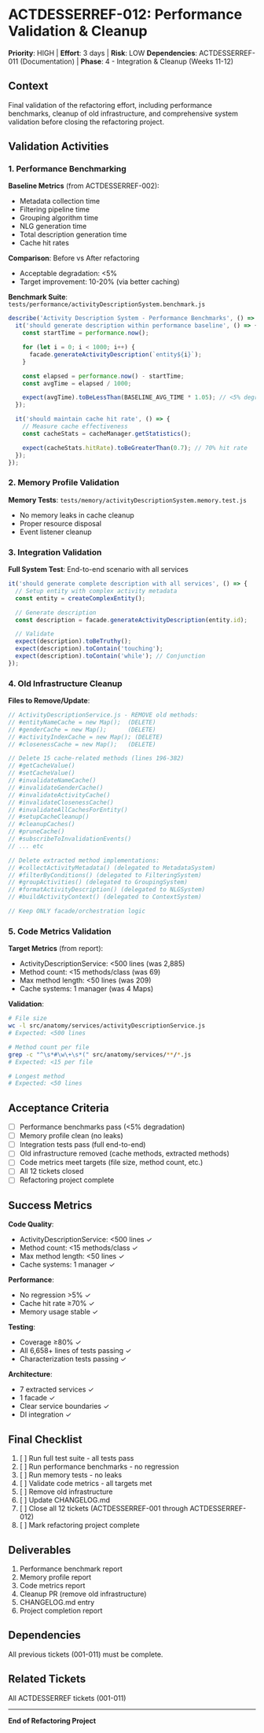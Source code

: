 # ACTDESSERREF-012: Performance Validation & Cleanup

**Priority**: HIGH | **Effort**: 3 days | **Risk**: LOW
**Dependencies**: ACTDESSERREF-011 (Documentation) | **Phase**: 4 - Integration & Cleanup (Weeks 11-12)

## Context

Final validation of the refactoring effort, including performance benchmarks, cleanup of old infrastructure, and comprehensive system validation before closing the refactoring project.

## Validation Activities

### 1. Performance Benchmarking

**Baseline Metrics** (from ACTDESSERREF-002):
- Metadata collection time
- Filtering pipeline time
- Grouping algorithm time
- NLG generation time
- Total description generation time
- Cache hit rates

**Comparison**: Before vs After refactoring
- Acceptable degradation: <5%
- Target improvement: 10-20% (via better caching)

**Benchmark Suite**: `tests/performance/activityDescriptionSystem.benchmark.js`

```javascript
describe('Activity Description System - Performance Benchmarks', () => {
  it('should generate description within performance baseline', () => {
    const startTime = performance.now();

    for (let i = 0; i < 1000; i++) {
      facade.generateActivityDescription(`entity${i}`);
    }

    const elapsed = performance.now() - startTime;
    const avgTime = elapsed / 1000;

    expect(avgTime).toBeLessThan(BASELINE_AVG_TIME * 1.05); // <5% degradation
  });

  it('should maintain cache hit rate', () => {
    // Measure cache effectiveness
    const cacheStats = cacheManager.getStatistics();

    expect(cacheStats.hitRate).toBeGreaterThan(0.7); // 70% hit rate
  });
});
```

### 2. Memory Profile Validation

**Memory Tests**: `tests/memory/activityDescriptionSystem.memory.test.js`

- No memory leaks in cache cleanup
- Proper resource disposal
- Event listener cleanup

### 3. Integration Validation

**Full System Test**: End-to-end scenario with all services

```javascript
it('should generate complete description with all services', () => {
  // Setup entity with complex activity metadata
  const entity = createComplexEntity();

  // Generate description
  const description = facade.generateActivityDescription(entity.id);

  // Validate
  expect(description).toBeTruthy();
  expect(description).toContain('touching');
  expect(description).toContain('while'); // Conjunction
});
```

### 4. Old Infrastructure Cleanup

**Files to Remove/Update**:

```javascript
// ActivityDescriptionService.js - REMOVE old methods:
// #entityNameCache = new Map();  (DELETE)
// #genderCache = new Map();      (DELETE)
// #activityIndexCache = new Map(); (DELETE)
// #closenessCache = new Map();   (DELETE)

// Delete 15 cache-related methods (lines 196-382)
// #getCacheValue()
// #setCacheValue()
// #invalidateNameCache()
// #invalidateGenderCache()
// #invalidateActivityCache()
// #invalidateClosenessCache()
// #invalidateAllCachesForEntity()
// #setupCacheCleanup()
// #cleanupCaches()
// #pruneCache()
// #subscribeToInvalidationEvents()
// ... etc

// Delete extracted method implementations:
// #collectActivityMetadata() (delegated to MetadataSystem)
// #filterByConditions() (delegated to FilteringSystem)
// #groupActivities() (delegated to GroupingSystem)
// #formatActivityDescription() (delegated to NLGSystem)
// #buildActivityContext() (delegated to ContextSystem)

// Keep ONLY facade/orchestration logic
```

### 5. Code Metrics Validation

**Target Metrics** (from report):
- ActivityDescriptionService: <500 lines (was 2,885)
- Method count: <15 methods/class (was 69)
- Max method length: <50 lines (was 209)
- Cache systems: 1 manager (was 4 Maps)

**Validation**:
```bash
# File size
wc -l src/anatomy/services/activityDescriptionService.js
# Expected: <500 lines

# Method count per file
grep -c "^\s*#\w\+\s*(" src/anatomy/services/**/*.js
# Expected: <15 per file

# Longest method
# Expected: <50 lines
```

## Acceptance Criteria

- [ ] Performance benchmarks pass (<5% degradation)
- [ ] Memory profile clean (no leaks)
- [ ] Integration tests pass (full end-to-end)
- [ ] Old infrastructure removed (cache methods, extracted methods)
- [ ] Code metrics meet targets (file size, method count, etc.)
- [ ] All 12 tickets closed
- [ ] Refactoring project complete

## Success Metrics

**Code Quality**:
- ActivityDescriptionService: <500 lines ✓
- Method count: <15 methods/class ✓
- Max method length: <50 lines ✓
- Cache systems: 1 manager ✓

**Performance**:
- No regression >5% ✓
- Cache hit rate ≥70% ✓
- Memory usage stable ✓

**Testing**:
- Coverage ≥80% ✓
- All 6,658+ lines of tests passing ✓
- Characterization tests passing ✓

**Architecture**:
- 7 extracted services ✓
- 1 facade ✓
- Clear service boundaries ✓
- DI integration ✓

## Final Checklist

1. [ ] Run full test suite - all tests pass
2. [ ] Run performance benchmarks - no regression
3. [ ] Run memory tests - no leaks
4. [ ] Validate code metrics - all targets met
5. [ ] Remove old infrastructure
6. [ ] Update CHANGELOG.md
7. [ ] Close all 12 tickets (ACTDESSERREF-001 through ACTDESSERREF-012)
8. [ ] Mark refactoring project complete

## Deliverables

1. Performance benchmark report
2. Memory profile report
3. Code metrics report
4. Cleanup PR (remove old infrastructure)
5. CHANGELOG.md entry
6. Project completion report

## Dependencies

All previous tickets (001-011) must be complete.

## Related Tickets

All ACTDESSERREF tickets (001-011)

---

**End of Refactoring Project**
